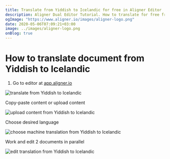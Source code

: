 ```yaml
---
title: Translate from Yiddish to Icelandic for free in Aligner Editor
description: Aligner Dual Editor Tutorial. How to translate for free from Yiddish to Icelandic. Aligner is multilingual document management platform. 
ogImage: "https://www.aligner.io/images/aligner-logo.png"
date: 2020-05-06T07:09:21+03:00
image: ../images/aligner-logo.png
onBlog: true
---
```


# How to translate document from Yiddish to Icelandic

1. Go to editor at [app.aligner.io](https://app.aligner.io "Aligner App web page")

![translate from Yiddish to Icelandic](../aligner-blank-editor.png "translate from Yiddish to Icelandic")

Copy-paste content or upload content

![upload content from Yiddish to Icelandic](../aligner-uploaded-document.png "upload content from Yiddish to Icelandic")

Choose desired language

![choose machine translation from Yiddish to Icelandic](../aligner-language-dropdown.png "choose machine translation from Yiddish to Icelandic")

Work and edit 2 documents in parallel

![edit translation from Yiddish to Icelandic](../aligner-double-sitded-editor.png "edit translation from Yiddish to Icelandic")

